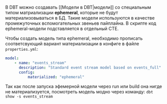 В DBT можно создавать [[Модели в DBT|модели]] со специальным типом матриализации **ephemeral**, которые не будут материализовываться в БД. Такие модели используются в качестве промежуточных вспомогательных звеньев пайплайна. В скрипте код ephemeral-модели подставляется в отдельный CTE.

Чтобы создать модель типа ephemeral, необходимо прописать соответсвующий вариант материализации в конфиге в файле `properties.yml`:
```yml
model:
	- name: "events_stream"
	  description: "Standard event stream model based on events_full"
	  config:
		  materialized: "ephemeral"
```

Так как после запуска эфемерной модели через run или build она нигде не материализуется, посмотреть модель модно через команду:
`dbt show -s events_stream`